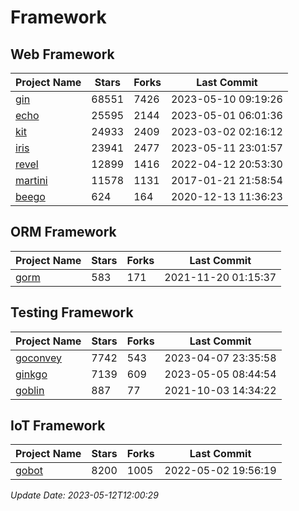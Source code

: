 # Framework

## Web Framework
| Project Name | Stars | Forks | Last Commit |
| ------------ | ----- | ----- | ----------- |
| [gin](https://github.com/gin-gonic/gin) | 68551 | 7426 | 2023-05-10 09:19:26 |
| [echo](https://github.com/labstack/echo) | 25595 | 2144 | 2023-05-01 06:01:36 |
| [kit](https://github.com/go-kit/kit) | 24933 | 2409 | 2023-03-02 02:16:12 |
| [iris](https://github.com/kataras/iris) | 23941 | 2477 | 2023-05-11 23:01:57 |
| [revel](https://github.com/revel/revel) | 12899 | 1416 | 2022-04-12 20:53:30 |
| [martini](https://github.com/go-martini/martini) | 11578 | 1131 | 2017-01-21 21:58:54 |
| [beego](https://github.com/astaxie/beego) | 624 | 164 | 2020-12-13 11:36:23 |

## ORM Framework
| Project Name | Stars | Forks | Last Commit |
| ------------ | ----- | ----- | ----------- |
| [gorm](https://github.com/jinzhu/gorm) | 583 | 171 | 2021-11-20 01:15:37 |

## Testing Framework
| Project Name | Stars | Forks | Last Commit |
| ------------ | ----- | ----- | ----------- |
| [goconvey](https://github.com/smartystreets/goconvey) | 7742 | 543 | 2023-04-07 23:35:58 |
| [ginkgo](https://github.com/onsi/ginkgo) | 7139 | 609 | 2023-05-05 08:44:54 |
| [goblin](https://github.com/franela/goblin) | 887 | 77 | 2021-10-03 14:34:22 |

## IoT Framework
| Project Name | Stars | Forks | Last Commit |
| ------------ | ----- | ----- | ----------- |
| [gobot](https://github.com/hybridgroup/gobot) | 8200 | 1005 | 2022-05-02 19:56:19 |

*Update Date: 2023-05-12T12:00:29*